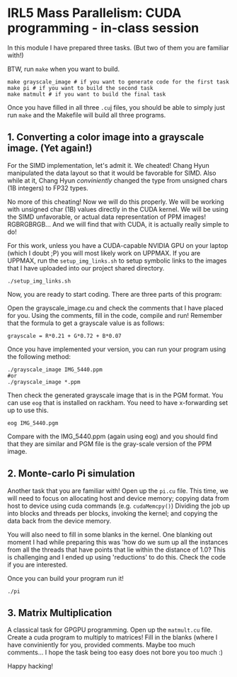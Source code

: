 # IRL5 Mass Parallelism: CUDA programming - in-class session

In this module I have prepared three tasks. (But two of them you are familiar with!)

BTW, run `make` when you want to build.
```
make grayscale_image # if you want to generate code for the first task
make pi # if you want to build the second task
make matmult # if you want to build the final task
```
Once you have filled in all three `.cu`j files, you should be able to simply just run `make` and the Makefile will build all three programs.

## 1. Converting a color image into a grayscale image. (Yet again!)

For the SIMD implementation, let's admit it. We cheated!
Chang Hyun manipulated the data layout so that it would be favorable for SIMD.
Also while at it, Chang Hyun *conviniently* changed the type from unsigned chars (1B integers) to FP32 types.

No more of this cheating! Now we will do this properly.
We will be working with unsigned char (1B) values directly in the CUDA kernel.
We will be using the SIMD unfavorable, or actual data representation of PPM images! RGBRGBRGB...
And we will find that with CUDA, it is actually really simple to do!

For this work, unless you have a CUDA-capable NVIDIA GPU on your laptop (which I doubt ;P) you will most likely work on UPPMAX.
If you are UPPMAX, run the `setup_img_links.sh` to setup symbolic links to the images that
I have uploaded into our project shared directory.

```
./setup_img_links.sh
```

Now, you are ready to start coding.
There are three parts of this program:

Open the grayscale\_image.cu and check the comments that I have placed for you.
Using the comments, fill in the code, compile and run! Remember that the formula to get a grayscale value is as follows:

```
grayscale = R*0.21 + G*0.72 + B*0.07
```

Once you have implemented your version, you can run your program using the following method:

```
./grayscale_image IMG_5440.ppm
#or
./grayscale_image *.ppm
```

Then check the generated grayscale image that is in the PGM format. You can use `eog` that is installed on rackham.
You need to have x-forwarding set up to use this.

```
eog IMG_5440.pgm
```

Compare with the IMG\_5440.ppm (again using eog) and you should find that they are similar and PGM file is the gray-scale version of the PPM image.

## 2. Monte-carlo Pi simulation

Another task that you are familiar with! Open up the `pi.cu` file.
This time, we will need to focus on allocating host and device memory; copying data from host to device using cuda commands (e.g. `cudaMemcpy()`)
Dividing the job up into blocks and threads per blocks, invoking the kernel; and copying the data back from the device memory.

You will also need to fill in some blanks in the kernel.
One blanking out moment I had while preparing this was 'how do we sum up all the instances from all the threads that have points that lie within the distance of 1.0?
This is challenging and I ended up using 'reductions' to do this.
Check the code if you are interested.

Once you can build your program run it!
```
./pi
```

## 3. Matrix Multiplication
A classical task for GPGPU programming. Open up the `matmult.cu` file.
Create a cuda program to multiply to matrices!
Fill in the blanks (where I have conviniently for you, provided comments. Maybe too much comments... I hope the task being too easy does not bore you too much :)

Happy hacking!

